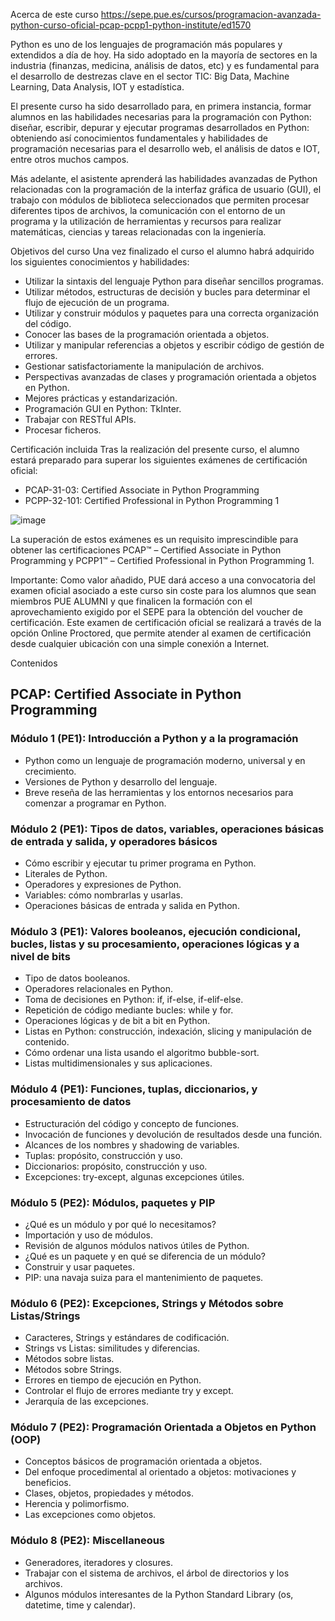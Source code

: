 Acerca de este curso
https://sepe.pue.es/cursos/programacion-avanzada-python-curso-oficial-pcap-pcpp1-python-institute/ed1570 

Python es uno de los lenguajes de programación más populares y extendidos a día de hoy. Ha sido adoptado en la mayoría de sectores en la industria (finanzas, medicina, análisis de datos, etc) y es fundamental para el desarrollo de destrezas clave en el sector TIC: Big Data, Machine Learning, Data Analysis, IOT y estadística.

El presente curso ha sido desarrollado para, en primera instancia, formar alumnos en las habilidades necesarias para la programación con Python: diseñar, escribir, depurar y ejecutar programas desarrollados en Python: obteniendo así conocimientos fundamentales y habilidades de programación necesarias para el desarrollo web, el análisis de datos e IOT, entre otros muchos campos.

Más adelante, el asistente aprenderá las habilidades avanzadas de Python relacionadas con la programación de la interfaz gráfica de usuario (GUI), el trabajo con módulos de biblioteca seleccionados que permiten procesar diferentes tipos de archivos, la comunicación con el entorno de un programa y la utilización de herramientas y recursos para realizar matemáticas, ciencias y tareas relacionadas con la ingeniería.

Objetivos del curso
Una vez finalizado el curso el alumno habrá adquirido los siguientes conocimientos y habilidades:

* Utilizar la sintaxis del lenguaje Python para diseñar sencillos programas.
* Utilizar métodos, estructuras de decisión y bucles para determinar el flujo de ejecución de un programa.
* Utilizar y construir módulos y paquetes para una correcta organización del código.
* Conocer las bases de la programación orientada a objetos.
* Utilizar y manipular referencias a objetos y escribir código de gestión de errores.
* Gestionar satisfactoriamente la manipulación de archivos.
* Perspectivas avanzadas de clases y programación orientada a objetos en Python.
* Mejores prácticas y estandarización.
* Programación GUI en Python: TkInter.
* Trabajar con RESTful APIs.
* Procesar ficheros.

Certificación incluida
Tras la realización del presente curso, el alumno estará preparado para superar los siguientes exámenes de certificación oficial:

* PCAP-31-03: Certified Associate in Python Programming
* PCPP-32-101: Certified Professional in Python Programming 1  

![image](https://github.com/jdmc/learning/assets/6848470/e348e4ab-fe83-4166-aff2-f9abd935424c)

La superación de estos exámenes es un requisito imprescindible para obtener las certificaciones PCAP™ – Certified Associate in Python Programming y PCPP1™ – Certified Professional in Python Programming 1.

Importante: Como valor añadido, PUE dará acceso a una convocatoria del examen oficial asociado a este curso sin coste para los alumnos que sean miembros PUE ALUMNI y que finalicen la formación con el aprovechamiento exigido por el SEPE para la obtención del voucher de certificación. Este examen de certificación oficial se realizará a través de la opción Online Proctored, que permite atender al examen de certificación desde cualquier ubicación con una simple conexión a Internet.

Contenidos
## PCAP: Certified Associate in Python Programming

### Módulo 1 (PE1): Introducción a Python y a la programación

* Python como un lenguaje de programación moderno, universal y en crecimiento.
* Versiones de Python y desarrollo del lenguaje.
* Breve reseña de las herramientas y los entornos necesarios para comenzar a programar en Python.

### Módulo 2 (PE1): Tipos de datos, variables, operaciones básicas de entrada y salida, y operadores básicos

* Cómo escribir y ejecutar tu primer programa en Python.
* Literales de Python.
* Operadores y expresiones de Python.
* Variables: cómo nombrarlas y usarlas.
* Operaciones básicas de entrada y salida en Python.

### Módulo 3 (PE1): Valores booleanos, ejecución condicional, bucles, listas y su procesamiento, operaciones lógicas y a nivel de bits

* Tipo de datos booleanos.
* Operadores relacionales en Python.
* Toma de decisiones en Python: if, if-else, if-elif-else.
* Repetición de código mediante bucles: while y for.
* Operaciones lógicas y de bit a bit en Python.
* Listas en Python: construcción, indexación, slicing y manipulación de contenido.
* Cómo ordenar una lista usando el algoritmo bubble-sort.
* Listas multidimensionales y sus aplicaciones.

### Módulo 4 (PE1): Funciones, tuplas, diccionarios, y procesamiento de datos

* Estructuración del código y concepto de funciones.
* Invocación de funciones y devolución de resultados desde una función.
* Alcances de los nombres y shadowing de variables.
* Tuplas: propósito, construcción y uso.
* Diccionarios: propósito, construcción y uso.
* Excepciones: try-except, algunas excepciones útiles.

### Módulo 5 (PE2): Módulos, paquetes y PIP

* ¿Qué es un módulo y por qué lo necesitamos?
* Importación y uso de módulos.
* Revisión de algunos módulos nativos útiles de Python.
* ¿Qué es un paquete y en qué se diferencia de un módulo?
* Construir y usar paquetes.
* PIP: una navaja suiza para el mantenimiento de paquetes.

### Módulo 6 (PE2): Excepciones, Strings y Métodos sobre Listas/Strings

* Caracteres, Strings y estándares de codificación.
* Strings vs Listas: similitudes y diferencias.
* Métodos sobre listas.
* Métodos sobre Strings.
* Errores en tiempo de ejecución en Python.
* Controlar el flujo de errores mediante try y except.
* Jerarquía de las excepciones.

### Módulo 7 (PE2): Programación Orientada a Objetos en Python (OOP)

* Conceptos básicos de programación orientada a objetos.
* Del enfoque procedimental al orientado a objetos: motivaciones y beneficios.
* Clases, objetos, propiedades y métodos.
* Herencia y polimorfismo.
* Las excepciones como objetos.

### Módulo 8 (PE2): Miscellaneous

* Generadores, iteradores y closures.
* Trabajar con el sistema de archivos, el árbol de directorios y los archivos.
* Algunos módulos interesantes de la Python Standard Library (os, datetime, time y calendar).
